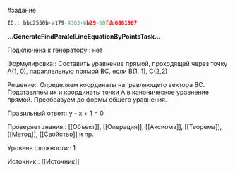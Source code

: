 #задание

```javascript
ID:: bbc2550b-a179-4363-6b29-60fdd6861967
```

**...GenerateFindParalelLineEquationByPointsTask...**

Подключена к генератору:: нет

Формулировка:: Составить уравнение прямой, проходящей через точку А(1, 0), параллельную прямой BC, если B(1, 1), C(2,2)

Решение:: Определяем координаты направляющего вектора BС. Подставляем их и координаты точки А в каноническое уравнение прямой. Преобразуем до формы общего уравнения.

Правильный ответ:: y - x + 1 = 0 

Проверяет знания:: [[Объект]], [[Операция]], [[Аксиома]], [[Теорема]], [[Метод]], [[Свойство]] и пр.

Уровень сложности:: 1

Источник:: [[Источник]]